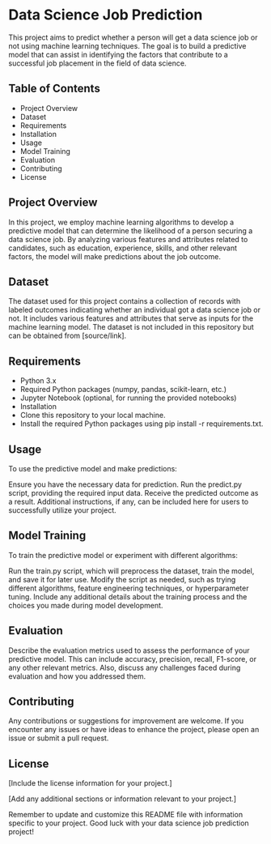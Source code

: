 # Data Science Job Prediction
This project aims to predict whether a person will get a data science job or not using machine learning techniques. The goal is to build a predictive model that can assist in identifying the factors that contribute to a successful job placement in the field of data science.

## Table of Contents
- Project Overview
- Dataset
- Requirements
- Installation
- Usage
- Model Training
- Evaluation
- Contributing
- License

## Project Overview
In this project, we employ machine learning algorithms to develop a predictive model that can determine the likelihood of a person securing a data science job. By analyzing various features and attributes related to candidates, such as education, experience, skills, and other relevant factors, the model will make predictions about the job outcome.

## Dataset
The dataset used for this project contains a collection of records with labeled outcomes indicating whether an individual got a data science job or not. It includes various features and attributes that serve as inputs for the machine learning model. The dataset is not included in this repository but can be obtained from [source/link].

## Requirements
- Python 3.x
- Required Python packages (numpy, pandas, scikit-learn, etc.)
- Jupyter Notebook (optional, for running the provided notebooks)
- Installation
- Clone this repository to your local machine.
- Install the required Python packages using pip install -r requirements.txt.

## Usage
To use the predictive model and make predictions:

Ensure you have the necessary data for prediction.
Run the predict.py script, providing the required input data.
Receive the predicted outcome as a result.
Additional instructions, if any, can be included here for users to successfully utilize your project.

## Model Training
To train the predictive model or experiment with different algorithms:

Run the train.py script, which will preprocess the dataset, train the model, and save it for later use.
Modify the script as needed, such as trying different algorithms, feature engineering techniques, or hyperparameter tuning.
Include any additional details about the training process and the choices you made during model development.

## Evaluation
Describe the evaluation metrics used to assess the performance of your predictive model. This can include accuracy, precision, recall, F1-score, or any other relevant metrics. Also, discuss any challenges faced during evaluation and how you addressed them.

## Contributing
Any contributions or suggestions for improvement are welcome. If you encounter any issues or have ideas to enhance the project, please open an issue or submit a pull request.

## License
[Include the license information for your project.]

[Add any additional sections or information relevant to your project.]

Remember to update and customize this README file with information specific to your project. Good luck with your data science job prediction project!